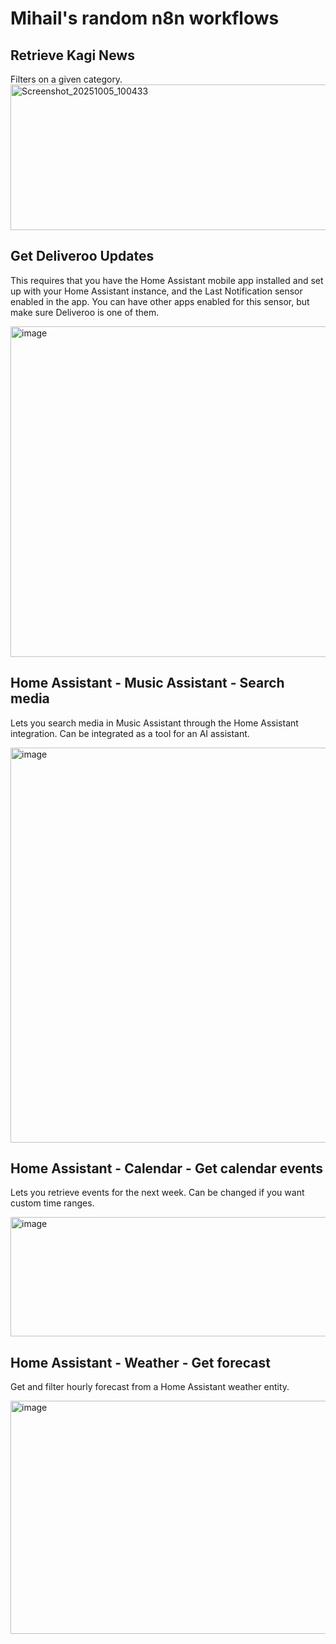 # Mihail's random n8n workflows

## Retrieve Kagi News 

Filters on a given category.
<img width="1818" height="233" alt="Screenshot_20251005_100433" src="https://github.com/user-attachments/assets/e3585e52-e5ff-422b-8717-227c02af22cf" />

## Get Deliveroo Updates

This requires that you have the Home Assistant mobile app installed and set up with your Home Assistant instance, and the Last Notification sensor enabled in the app. 
You can have other apps enabled for this sensor, but make sure Deliveroo is one of them.

<img width="1748" height="529" alt="image" src="https://github.com/user-attachments/assets/eef74739-3de0-4998-9d63-4636ba839a3d" />

## Home Assistant - Music Assistant - Search media

Lets you search media in Music Assistant through the Home Assistant integration. 
Can be integrated as a tool for an AI assistant. 

<img width="1186" height="632" alt="image" src="https://github.com/user-attachments/assets/04d6d3c9-2cc5-4461-8bd5-11960628302f" />

## Home Assistant - Calendar - Get calendar events

Lets you retrieve events for the next week.
Can be changed if you want custom time ranges.

<img width="918" height="191" alt="image" src="https://github.com/user-attachments/assets/716289de-82f0-4692-a3a5-fee530b1db7d" />

## Home Assistant - Weather - Get forecast

Get and filter hourly forecast from a Home Assistant weather entity.

<img width="1376" height="373" alt="image" src="https://github.com/user-attachments/assets/888af03c-bec6-43ab-a44a-f2da1aae13b0" />
